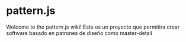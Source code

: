 # pattern.js
Welcome to the pattern.js wiki! Este es un proyecto que permitira crear software basado en patrones de diseño como master-detail
